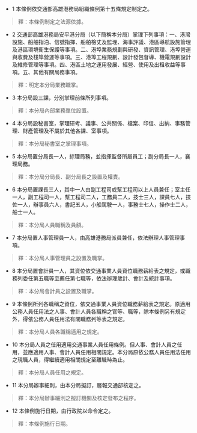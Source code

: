 * 1 本條例依交通部高雄港務局組織條例第十五條規定制定之。

> 釋：本條例制定之法源依據。

* 2 交通部高雄港務局安平港分局（以下簡稱本分局）掌理下列事項：一、港灣設施、船舶指泊、信號指揮、船舶檢丈及監理、海事評議、港區導航設施管理及港區環境衛生保護等事項。二、港埠業務規劃與研發、資訊管理、港埠營運與收費及棧埠營運等事項。三、港埠工程規劃、設計發包督導、機電規劃設計及維修管理等事項。四、港區土地之運用發展、經營、使用及出租收益等事項。五、其他有關局務事項。

> 釋：明定本分局業務職掌。

* 3 本分局設三課，分別掌理前條所列事項。

> 釋：本分局內部業務單位設置。

* 4 本分局設秘書室，掌理研考、議事、公共關係、檔案、印信、出納、事務管理、財產管理及不屬於其他各課、室事項。

> 釋：本分局秘書室之掌理事項。

* 5 本分局置分局長一人，綜理局務，並指揮監督所屬員工；副分局長一人，襄理局務。

> 釋：本分局分局長、副分局長之設置及權責。

* 6 本分局置課長三人，其中一人由副工程司或幫工程司以上人員兼任；室主任一人，副工程司一人，幫工程司二人，工務員二人，技士三人，課員七人，技佐一人，辦事員六人，書記五人，小船駕駛一人，事務士七人，操作士二人，船士一人。

> 釋：本分局人員職稱及員額。

* 7 本分局置人事管理員一人，由高雄港務局派員兼任，依法辦理人事管理事項。

> 釋：本分局人事管理員之設置及職掌。

* 8 本分局置會計員一人，其資位依交通事業人員資位職務薪給表之規定，或職務列委任第五職等至薦任第七職等，依法辦理歲計、會計及統計事項。

> 釋：本分局會計員之設置及職掌。

* 9 本條例所列各職稱之資位，依交通事業人員資位職務薪給表之規定。原適用公務人員任用法之人事、會計人員各職稱之官等、職等，除本條例另有規定外，得依公務人員任用法有關職務列等表之規定。

> 釋：本分局人員各職稱適用之規定。

* 10 本分局人員之任用適用交通事業人員任用條例。但人事、會計人員之任用，並應適用人事、會計人員任用相關規定。本分局原依公務人員任用法任用之現職人員，得繼續適用相關規定至離職時為止。

> 釋：本分局人員任用之規定。

* 11 本分局辦事細則，由本分局擬訂，層報交通部核定之。

> 釋：本分局辦事細則之擬訂機關及核定發布之程序。

* 12 本條例施行日期，由行政院以命令定之。

> 釋：本條例施行日期。

